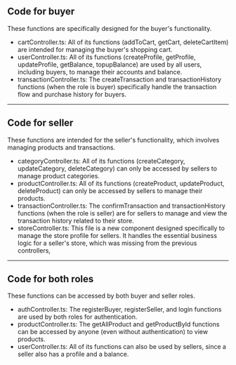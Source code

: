 ## Code for buyer 
These functions are specifically designed for the buyer's functionality.
- cartController.ts: All of its functions (addToCart, getCart, deleteCartItem) are intended for managing the buyer's shopping cart.
- userController.ts: All of its functions (createProfile, getProfile, updateProfile, getBalance, topupBalance) are used by all users, including buyers, to manage their accounts and balance.
- transactionController.ts: The createTransaction and transactionHistory functions (when the role is buyer) specifically handle the transaction flow and purchase history for buyers.

---

## Code for seller
These functions are intended for the seller's functionality, which involves managing products and transactions.
- categoryController.ts: All of its functions (createCategory, updateCategory, deleteCategory) can only be accessed by sellers to manage product categories.
- productController.ts: All of its functions (createProduct, updateProduct, deleteProduct) can only be accessed by sellers to manage their products.
- transactionController.ts: The confirmTransaction and transactionHistory functions (when the role is seller) are for sellers to manage and view the transaction history related to their store.
- storeController.ts: This file is a new component designed specifically to manage the store profile for sellers. It handles the essential business logic for a seller's store, which was missing from the previous controllers,

---

## Code for both roles
These functions can be accessed by both buyer and seller roles.
- authController.ts: The registerBuyer, registerSeller, and login functions are used by both roles for authentication.
- productController.ts: The getAllProduct and getProductById functions can be accessed by anyone (even without authentication) to view products.
- userController.ts: All of its functions can also be used by sellers, since a seller also has a profile and a balance.